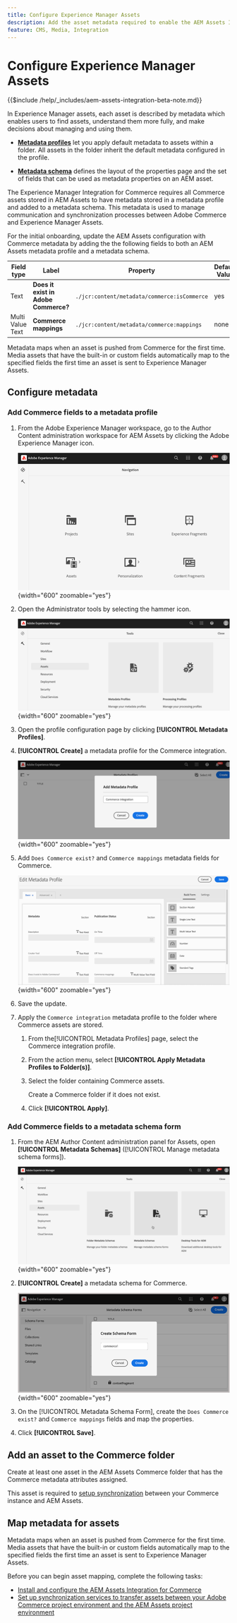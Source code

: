 ```yaml
---
title: Configure Experience Manager Assets
description: Add the asset metadata required to enable the AEM Assets Integration for Commerce to synchronize assets between Adobe Commerce and Experience Manager Assets projects.
feature: CMS, Media, Integration
---
```

# Configure Experience Manager Assets

{{$include /help/_includes/aem-assets-integration-beta-note.md}}

In Experience Manager assets, each asset is described by metadata which enables users to find assets, understand them more fully, and make decisions about managing and using them.

- **[Metadata profiles](https://experienceleague.adobe.com/en/docs/experience-manager-cloud-service/content/assets/manage/metadata-profiles)** let you apply default metadata to assets within a folder. All assets in the folder inherit the default metadata configured in the profile.

- **[Metadata schema](https://experienceleague.adobe.com/en/docs/experience-manager-cloud-service/content/assets/manage/metadata-schemas)** defines the layout of the properties page and the set of fields that can be used as metadata properties on an AEM asset.

The Experience Manager Integration for Commerce requires all Commerce assets stored in AEM Assets to have metadata stored in a metadata profile and added to a metadata schema. This metadata is used to manage communication and synchronization processes between Adobe Commerce and Experience Manager Assets.

For the initial onboarding, update the AEM Assets configuration with Commerce metadata by adding the the following fields to both an AEM Assets metadata profile and a metadata schema.

| Field type  | Label   | Property   | Default Value |
|------ | ------- | ---------- | ------------- |
| Text | **Does it exist in Adobe Commerce?** | `./jcr:content/metadata/commerce:isCommerce` | yes |
| Multi Value Text | **Commerce mappings** | `./jcr:content/metadata/commerce:mappings` | none |

Metadata maps when an asset is pushed from Commerce for the first time. Media assets that have the built-in or custom fields automatically map to the specified fields the first time an asset is sent to Experience Manager Assets.

## Configure metadata

### Add Commerce fields to a metadata profile

1. From the Adobe Experience Manager workspace, go to the Author Content administration workspace for AEM Assets by clicking the Adobe Experience Manager icon.

   ![AEM Assets authoring](./assets/aem-assets-authoring.png){width="600" zoomable="yes"}

1. Open the Administrator tools by selecting the hammer icon.

   ![AEM Author Admin manage metadata profiles](./assets/aem-manage-metadata-profiles.png){width="600" zoomable="yes"}

1. Open the profile configuration page by clicking **[!UICONTROL Metadata Profiles]**.

1. **[!UICONTROL Create]** a metadata profile for the Commerce integration.

   ![AEM Author Admin add metadata profiles ](./assets/aem-create-metadata-profile.png){width="600" zoomable="yes"}

1. Add `Does Commerce exist?` and `Commerce mappings` metadata fields for Commerce.

   ![AEM Author Admin add metadata fields to profile](./assets/aem-edit-metadata-profile-fields.png){width="600" zoomable="yes"}

1. Save the update.

1. Apply the `Commerce integration` metadata profile to the folder where Commerce assets are stored.

   1. From the[!UICONTROL  Metadata Profiles] page, select the Commerce integration profile.

   1. From the action menu, select **[!UICONTROL Apply Metadata Profiles to Folder(s)]**.

   1. Select the folder containing Commerce assets.

      Create a Commerce folder if it does not exist.

   1. Click **[!UICONTROL Apply]**.

### Add Commerce fields to a metadata schema form

1. From the AEM Author Content administration panel for Assets, open **[!UICONTROL Metadata Schemas]** ([!UICONTROL Manage metadata schema forms]).

   ![AEM Author Admin update metadata schema](./assets/aem-assets-manage-metadata-schema.png){width="600" zoomable="yes"}

1. **[!UICONTROL Create]** a metadata schema for Commerce.

   ![AEM Author Admin update metadata schema](./assets/aem-assets-create-metadata-schema.png){width="600" zoomable="yes"}

1. On the [!UICONTROL Metadata Schema Form], create the `Does Commerce exist?` and `Commerce mappings` fields and map the properties.

1. Click **[!UICONTROL Save]**.


## Add an asset to the Commerce folder

Create at least one asset in the AEM Assets Commerce folder that has the Commerce metadata attributes assigned.

This asset is required to [setup synchronization](setup-synchronization) between your Commerce instance and AEM Assets.

## Map metadata for assets

Metadata maps when an asset is pushed from Commerce for the first time. Media assets that have the built-in or custom fields automatically map to the specified fields the first time an asset is sent to Experience Manager Assets.

Before you can begin asset mapping, complete the following tasks:

- [Install and configure the AEM Assets Integration for Commerce](aem-assets-configure-commerce.md)
- [Set up synchronization services to transfer assets between your Adobe Commerce project environment and the AEM Assets project environment](aem-assets-setup-synchronization.md)

